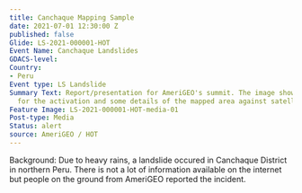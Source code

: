 ```yaml
---
title: Canchaque Mapping Sample
date: 2021-07-01 12:30:00 Z
published: false
Glide: LS-2021-000001-HOT
Event Name: Canchaque Landslides
GDACS-level: 
Country:
- Peru
Event type: LS Landslide
Summary Text: Report/presentation for AmeriGEO's summit. The image shows key facts
  for the activation and some details of the mapped area against satellite imagery.
Feature Image: LS-2021-000001-HOT-media-01
Post-type: Media
Status: alert
source: AmeriGEO / HOT
---
```


Background: Due to heavy rains, a landslide occured in Canchaque District in northern Peru. There is not a lot of information available on the internet but people on the ground from AmeriGEO reported the incident. 